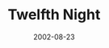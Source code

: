 ---
title: Twelfth Night
date: 2002-08-23
closing_date: 2002-09-21
layout: productions
featured_image:
image_caption:
image_credit:
playbill:
category: play
Theatre: Theatre Jacksonville
Venue: Little Theatre
cast:
- Viola: Mandy Leigh Proctor
- Olivia: Sandra S. Spurney
- Maria: Tracy Olin
- Sir Toby Belch: Jefferson Baker
- Sir Andrew Aguecheek: Josh Waller
- Malvolio: Robert Chylinski
- Feste: Christopher P. Farrell
- Fabian: JaMario Stills
- Orsino: Carl Baum
- Valentine: Eric Dorman
- Curio: Cory Driscoll
- Sebastain: Alex Margulies
- Antonio: David Gile
- Captain: Karl Rogers
- Priest: Jeff Wells
- Sailor Officer One: John Brenan
- Sailor Officer Two: P.J. Dykas
- Lady One: Jenna Goudreau
- Lady Two: Rebecca Imm
- Lady Three: Theresa Imbach
crew:
- Director: Lester Thomas Shane
- Lighting Design: Jeffery L. Wagoner
- Set Design: Kelly J. Wagoner
- Costume Design: Joy Smith
- Assistant Lighting Director: Daniel Dungan
- Musical Director: Boril Ivanov
- Choreograher: Rebecca Kracke
- Stage Manager: Kim Imbach
- Light Board Operation: Gloria Pepe
- Assistant Stage Manager: Amanda Brown
- Scenic Painter: Julie Pellegrino
- Hair Design: Tracy Olin
- Drapery Construction: Jeanine Stites
- Prop Master: Eric Dorman
- Set Construction:
  - Daniel Davis
  - John Brenan
  - Gloria Pepe
  - Sipra Bihani
  - Sarah Overton
  - Deon Young
  - Greg Odenwald
  - Brian Fenn
  - Ashley Fenn
  - Chris Fenn
- Running Crew:
  - Leslie Hirsig
  - Chris MacDowell
  - Alissa Cooke-Dew
  - Kelly Peterman
  - Mary Beth Silvestris
  - Lindsay Abid
  - Jeff Swindling
  - David Hall
  - Jason Wayu
  - Shea O'Rourke
- Costume Assistant:
  - Samantha Watson
  - Jenny McCombes
  - Andra Smith
  - Beka Vaughn
orchestra:
external_links:
---